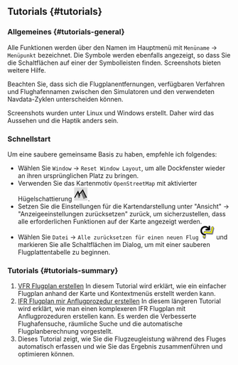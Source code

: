 ## Tutorials {#tutorials}

### Allgemeines {#tutorials-general}

Alle Funktionen werden über den Namen im Hauptmenü mit `Menüname` -> `Menüpunkt` bezeichnet. Die Symbole werden ebenfalls angezeigt, so dass Sie die Schaltflächen auf einer der Symbolleisten finden. Screenshots bieten weitere Hilfe.

Beachten Sie, dass sich die Flugplanentfernungen, verfügbaren Verfahren und Flughafennamen zwischen den Simulatoren und den verwendeten Navdata-Zyklen unterscheiden können.

Screenshots wurden unter Linux und Windows erstellt. Daher wird das Aussehen und die Haptik anders sein.

### Schnellstart

Um eine saubere gemeinsame Basis zu haben, empfehle ich folgendes:

* Wählen Sie `Window` -> `Reset Window Layout`, um alle Dockfenster wieder an ihren ursprünglichen Platz zu bringen.
* Verwenden Sie das Kartenmotiv `OpenStreetMap` mit aktivierter Hügelschattierung ![Hill Shading](../images/icons/hillshading.png).
* Setzen Sie die Einstellungen für die Kartendarstellung unter "Ansicht" -> "Anzeigeeinstellungen zurücksetzen" zurück, um sicherzustellen, dass alle erforderlichen Funktionen auf der Karte angezeigt werden.
* Wählen Sie `Datei` -> `Alle zurücksetzen für einen neuen Flug` ![Alle zurücksetzen für einen neuen Flug](../images/icons/reload.png "Alle zurücksetzen für einen neuen Flug") und markieren Sie alle Schaltflächen im Dialog, um mit einer sauberen Flugplattentabelle zu beginnen.

### Tutorials {#tutorials-summary}

1. [VFR Flugplan erstellen](TUTORIALVFR.md)
In diesem Tutorial wird erklärt, wie ein einfacher Flugplan anhand der Karte und Kontextmenüs erstellt werden kann.
2. [IFR Flugplan mir Anflugprozedur erstellen](TUTORIALIFR.md)
In diesem längeren Tutorial wird erklärt, wie man einen komplexeren IFR Flugplan mit Anflugprozeduren erstellen kann. Es werden die Verbesserte Flughafensuche, räumliche Suche und die automatische Flugplanberechnung vorgestellt.
3. Dieses Tutorial zeigt, wie Sie die Flugzeugleistung während des Fluges automatisch erfassen und wie Sie das Ergebnis zusammenführen und optimieren können.


